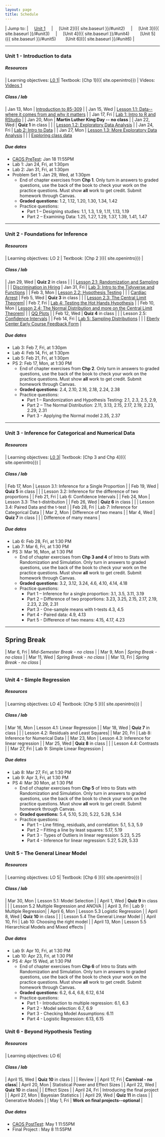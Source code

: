 ```yaml
---
layout: page
title: Schedule
---
```


| Jump to: | &nbsp;&nbsp;&nbsp; [Unit 1]({{site.baseurl}}/#unit1) &nbsp;&nbsp;&nbsp; | &nbsp;&nbsp;&nbsp; [Unit 2]({{ site.baseurl }}/#unit2) &nbsp;&nbsp;&nbsp; | &nbsp;&nbsp;&nbsp; [Unit 3]({{ site.baseurl }}/#unit3) &nbsp;&nbsp;&nbsp; | &nbsp;&nbsp;&nbsp; [Unit 4]({{ site.baseurl }}/#unit4) &nbsp;&nbsp;&nbsp; &nbsp;&nbsp;&nbsp; [Unit 5]({{ site.baseurl }}/#unit5) &nbsp;&nbsp;&nbsp;&nbsp;&nbsp;&nbsp; [Unit 6]({{ site.baseurl }}/#unit6) |

* * *

### <a name="unit1"></a> Unit 1 - Introduction to data

##### Resources

| Learning objectives: [L0 1]({{site.baseurl}}/los/#unit1)| Textbook: [Chp 1]({{ site.openintro}}) | Videos: [Videos 1](https://www.youtube.com/watch?list=PLkIselvEzpM6pZ76FD3NoCvvgkj_p-dE8&v=nEHFF1ADpWE)

##### Class / lab

| Jan 13, Mon  | [Introduction to 85-309](post/slides/intro.pdf) |
| Jan 15, Wed  | [Lesson 1.1: Data--where it comes from and why it matters](post/slides/sampling.pdf) |
| Jan 17, Fri  | [Lab 1: Intro to R and RStudio](post/labs/intro_to_r.html) |
| Jan 20, Mon  | **Martin Luther King Day -- no class** |
| Jan 22, Wed  | **Quiz 1** in class |
|              | [Lesson 1.2: Exploratory Data Analysis](post/slides/eda.pdf) |
| Jan 24, Fri  | [Lab 2: Intro to Data](post/labs/intro_to_data.html) |
| Jan 27, Mon  | [Lesson 1.3: More Exploratory Data Analysis](post/slides/more_eda.pdf)  |
|              | [Exploring class data](https://rstudio.cloud/spaces/41255/project/847018)

##### Due dates

* [CAOS PreTest](https://apps3.cehd.umn.edu/artist/user/scale_select.html): Jan 18 11:55PM
* Lab 1: Jan 24, Fri, at 1:30pm
* Lab 2: Jan 31, Fri, at 1:30pm
* Problem Set 1: Jan 29, Wed, at 1:30pm
  * End of chapter exercises from **Chp 1**. Only turn in answers to graded questions,
  use the back of the book to check your work on the practice questions. Must show
  **all** work to get credit. Submit homework through Canvas.
  * **Graded questions:** 1.2, 1.12, 1.20, 1.30, 1.34, 1.42
  * Practice questions:
      + Part 1 – Designing studies: 1.1, 1.3, 1.9, 1.11, 1.13, 1.19
      + Part 2 – Examining Data: 1.25, 1.27, 1.29, 1.37, 1.39, 1.41, 1.47

* * *

### <a name="unit2"></a> Unit 2 - Foundations for Inference

##### Resources

| Learning objectives: LO 2 | Textbook: [Chp 2 ]({{ site.openintro}}) |

##### Class / lab

| Jan 29, Wed |  **Quiz 2** in class |
|             | [Lesson 2.1: Randomization and Sampling](post/slides/randomization.pdf) |
|             | [Discrimination in Hiring](https://rstudio.cloud/spaces/41255/project/871570)
| Jan 31, Fri | [Lab 3: Intro to the Tidyverse and Functions](post/labs/intro_to_tidyverse.html)  |
| Feb 3, Mon | [Lesson 2.2: Hypothesis Testing](post/slides/hypothesis_testing.pdf) |
|             | [Cardiac Arrest](https://rstudio.cloud/spaces/41255/project/903140)
| Feb 5, Wed | **Quiz 3** in class |
|             | [Lesson 2.3: The Central Limit Theorem](post/slides/clt.pdf)|
| Feb 7, Fri | [Lab 4: Testing the Hot Hands Hypothesis](post/labs/hypothesis_testing.html) |
| Feb 10, Mon | [Lesson 2.4: The Normal Distribution and more on the Central Limit Theorem](post/slides/normal.pdf)|
|             | [QQ Plots](https://rstudio.cloud/spaces/41255/project/929867) |
| Feb 12, Wed | **Quiz 4** in class |
|             | Lesson 2.5: [Confidence Intervals](post/slides/confidence_intervals.pdf) |
| Feb 14, Fri | [Lab 5: Sampling Distributions](post/labs/sampling_distributions.html) |
|             | [Eberly Center Early Course Feedback Form](https://forms.gle/uyy9YDaKuESWduXg8) |

##### Due dates

* Lab 3: Feb 7, Fri, at 1:30pm
* Lab 4: Feb 14, Fri, at 1:30pm
* Lab 5: Feb 21, Fri, at 1:30pm
* PS 2: Feb 17, Mon, at 1:30 PM
  * End of chapter exercises from **Chp 2**. Only turn in answers to graded questions,
  use the back of the book to check your work on the practice questions. Must show
  **all** work to get credit. Submit homework through Canvas.
  * **Graded questions:**  2.4, 2.10, 2.16, 2.18, 2.24, 2.38
  * Practice questions:
      + Part 1 – Randomization and Hypothesis Testing: 2.1, 2.3, 2.5, 2.9,
      + Part 2 – The Normal Distribution: 2.11, 3.13, 2.15, 2.17, 2.19, 2.23, 2.29, 2.31
      + Part 3 - Applying the Normal model 2.35, 2.37

* * *

### <a name="unit3"></a> Unit 3 - Inference for Categorical and Numerical Data

##### Resources

| Learning objectives: [L0 3]({{site.baseurl}}/los/#unit3)| Textbook: [Chp 3 and Chp 4]({{ site.openintro}}) |

##### Class / lab

| Feb 17, Mon | Lesson 3.1: Inference for a Single Proportion |
| Feb 19, Wed | **Quiz 5** in class |
|            | Lesson 3.2: Inference for the difference of two proportions |
| Feb 21, Fri  | Lab 6: Confidence Intervals |
| Feb 24, Mon | Lesson 3.3: The t-distribution |
| Feb 26, Wed | **Quiz 6** in class |
|             | Lesson 3.4: Paired Data and the t-test |
| Feb 28, Fri | Lab 7: Inference for Categorical Data |
| Mar 2, Mon  | Difference of two means |
| Mar 4, Wed  | **Quiz 7** in class  |
|             | Difference of many means |

##### Due dates

* Lab 6: Feb 28, Fri, at 1:30 PM
* Lab 7: Mar 6, Fri, at 1:30 PM
* PS 3: Mar 16, Mon, at 1:30 PM
  * End of chapter exercises from **Chp 3 and 4** of Intro to Stats with Randomization and Simulation. Only turn in answers to graded questions, use the back of the book to check your work on the practice questions. Must show **all** work to get credit. Submit homework through Canvas.
  * **Graded questions:** 3.2, 3.12, 3.24, 4.6, 4.10, 4.14, 4.18
  * Practice questions:
      + Part 1 – Inference for a single proportion: 3.1, 3.5, 3.11, 3.19
      + Part 2 – Difference of two proportions: 3.23, 3.25, 2.15, 2.17, 2.19, 2.23, 2.29, 2.31
      + Part 3 - One-sample means with t-tests 4.3, 4.5
      + Part 4 - Paired data: 4.9, 4.13
      + Part 5 - Difference of two means: 4.15, 4.17, 4.23

* * *

## Spring Break

| Mar 6, Fri | *Mid-Semester Break - no class* |
| Mar 9, Mon | *Spring Break - no class* |
| Mar 11, Wed | *Spring Break - no class* |
| Mar 13, Fri | *Spring Break - no class* |

* * *

### <a name="unit4"></a> Unit 4 - Simple Regression

##### Resources

| Learning objectives: LO 4| Textbook: [Chp 5 ]({{ site.openintro}}) |

##### Class / lab

| Mar 16, Mon | Lesson 4.1: Linear Regression |
| Mar 18, Wed | **Quiz 7** in class |
|             | Lesson 4.2: Residuals and Least Squares|
| Mar 20, Fri | Lab 8: Inference for Numerical Data |
| Mar 23, Mon | Lesson 4.3: Inference for linear regression |
| Mar 25, Wed | **Quiz 8** in class |
|             | Lesson 4.4: Contrasts |
| Mar 27, Fri | Lab 9: Simple Linear Regression |

##### Due dates
* Lab 8: Mar 27, Fri, at 1:30 PM
* Lab 9: Apr 3, Fri, at 1:30 PM
* PS 4: Mar 30 Mon, at 1:30 PM
   * End of chapter exercises from **Chp 5** of Intro to Stats with Randomization and Simulation. Only turn in answers to graded questions, use the back of the book to check your work on the practice questions. Must show **all** work to get credit. Submit homework through Canvas.
  * **Graded questions:** 5.4, 5.10, 5.20, 5.22, 5.28, 5.34
  * Practice questions:
      + Part 1 – Line fitting, residuals, and correlation: 5.1, 5.3, 5.9
      + Part 2 – Fitting a line by least squares: 5.17, 5.19
      + Part 3 - Types of Outliers in linear regression: 5.23, 5.25
      + Part 4 - Inference for linear regression: 5.27, 5.29, 5.33

### <a name="unit5"></a> Unit 5 - The General Linear Model

##### Resources

| Learning objectives: LO 5| Textbook: [Chp 6 ]({{ site.openintro}}) |

##### Class / lab

| Mar 30, Mon   | Lesson 5.1: Model Selection |
| April 1, Wed  | **Quiz 9** in class |
|               | Lesson 5.2 Multiple Regression and ANOVA |
| April 3, Fri  | Lab 9 : Multiple Regression|
| April 6, Mon  | Lesson 5.3 Logistic Regression |
| April 8, Wed  | **Quiz 10** in class |
|               | Lesson 5.4 The General Linear Model |
| April 10, Fri | Lab 10: Choosing the right model |
| April 13, Mon | Lesson 5.5 Hierarchical Models and Mixed effects |

##### Due dates
* Lab 9: Apr 10, Fri, at 1:30 PM
* Lab 10: Apr 23, Fri, at 1:30 PM
* PS 4: Apr 15 Wed, at 1:30 PM
   * End of chapter exercises from **Chp 6** of Intro to Stats with Randomization and Simulation. Only turn in answers to graded questions, use the back of the book to check your work on the practice questions. Must show **all** work to get credit. Submit homework through Canvas.
   * **Graded questions:**  6.2, 6.4, 6.8, 6.12, 6.14
   * Practice questions:
       + Part 1 - Introduction to multiple regression: 6.1, 6.3
       + Part 2 - Model selection: 6.7, 6.9
       + Part 3 - Checking Model Assumptions: 6.11
       + Part 4 - Logistic Regression: 6.13, 6.15

### <a name="unit6"></a> Unit 6 - Beyond Hypothesis Testing

##### Resources

| Learning objectives: LO 6|

##### Class / lab

| April 15, Wed |  **Quiz 10** in class |
|               |  Review |
| April 17, Fri | **Carnival - no class**|
| April 20, Mon | Statistical Power and Effect Sizes |
| April 22, Wed | **Quiz 10** in class|
|               | Effect Sizes |
| April 24, Fri | Introducing the final project |
| April 27, Mon | Bayesian Statistics |
| April 29, Wed | **Quiz 11** in class
|               | Generative Models |
| May 1, Fri | **Work on final projects--optional** |

##### Due dates
* [CAOS PostTest](https://apps3.cehd.umn.edu/artist/user/scale_select.html): May 1 11:55PM
* Final Project : May 8 11:55PM
